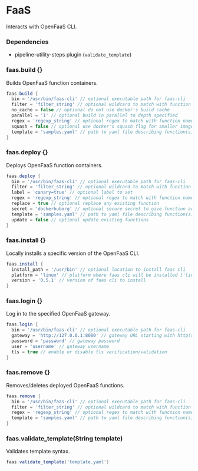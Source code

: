 # FaaS

Interacts with OpenFaaS CLI.

### Dependencies

- pipeline-utility-steps plugin (`validate_template`)

### faas.build {}
Builds OpenFaaS function containers.

```groovy
faas.build {
  bin = '/usr/bin/faas-cli' // optional executable path for faas-cli
  filter = 'filter_string' // optional wildcard to match with function names in yaml file (default is unused)
  no_cache = false // optional do not use docker's build cache
  parallel = '1' // optional build in parallel to depth specified
  regex = 'regexp_string' // optional regex to match with function names in yaml file (default is unused)
  squash = false // optional use docker's squash flag for smaller images
  template = 'samples.yaml' // path to yaml file describing function(s)
}
```

### faas.deploy {}
Deploys OpenFaaS function containers.

```groovy
faas.deploy {
  bin = '/usr/bin/faas-cli' // optional executable path for faas-cli
  filter = 'filter_string' // optional wildcard to match with function names in yaml file (default is unused)
  label = 'canary=true' // optional label to set
  regex = 'regexp_string' // optional regex to match with function names in yaml file (default is unused)
  replace = true // optional replace any existing function
  secret = 'dockerhuborg' // optional secure secret to give function access to
  template = 'samples.yaml' // path to yaml file describing function(s)
  update = false // optional update existing functions
}
```

### faas.install {}
Locally installs a specific version of the OpenFaaS CLI.

```groovy
faas.install {
  install_path = '/usr/bin' // optional location to install faas cli
  platform = 'linux' // platform where faas cli will be installed ['linux', 'linux-arm64', 'linux-armhf', 'darwin', 'windows']
  version = '0.5.1' // version of faas cli to install
}
```

### faas.login {}
Log in to the specified OpenFaaS gateway.

```groovy
faas.login {
  bin = '/usr/bin/faas-cli' // optional executable path for faas-cli
  gateway = 'http://127.0.0.1:8080' // gateway URL starting with http(s)://
  password = 'password' // gateway password
  user = 'username' // gateway username
  tls = true // enable or disable tls verification/validation
}
```

### faas.remove {}
Removes/deletes deployed OpenFaaS functions.

```groovy
faas.remove {
  bin = '/usr/bin/faas-cli' // optional executable path for faas-cli
  filter = 'filter_string' // optional wildcard to match with function names in yaml file (default is unused)
  regex = 'regexp_string' // optional regex to match with function names in yaml file (default is unused)
  template = 'samples.yaml' // path to yaml file describing function(s)
}
```

### faas.validate_template(String template)
Validates template syntax.

```groovy
faas.validate_template('template.yaml')
```
